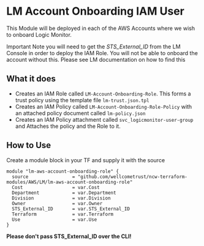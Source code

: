 # LM Account Onboarding IAM User

This Module will be deployed in each of the AWS Accounts where we wish to onboard Logic Monitor.

Important Note you will need to get the *STS_External_ID* from the LM Console in order to deploy the IAM Role.  You will not be able to onboard the account without this.  Please see LM documentation on how to find this

## What it does
* Creates an IAM Role called `LM-Account-Onboarding-Role`.  This forms a trust policy using the template file `lm-trust.json.tpl`
* Creates an IAM Policy called `LM-Account-Onboarding-Role-Policy` with an attached policy document called `lm-policy.json`
* Creates an IAM Policy attachment called `svc_logicmonitor-user-group` and Attaches the policy and the Role to it.

## How to Use
Create a module block in your TF and supply it with the source
```
module "lm-aws-account-onboarding-role" {
  source                = "github.com/wellcometrust/ncw-terraform-modules/AWS/LM/lm-aws-account-onboarding-role"
  Cost                  = var.Cost
  Department            = var.Department
  Division              = var.Division
  Owner                 = var.Owner
  STS_External_ID       = var.STS_External_ID
  Terraform             = var.Terraform
  Use                   = var.Use
}
```

**Please don't pass STS_External_ID over the CLI!**